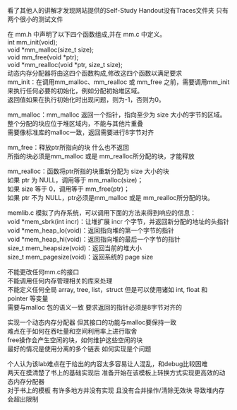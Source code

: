 看了其他人的讲解才发现网站提供的Self-Study Handout没有Traces文件夹 只有两个很小的测试文件

在 mm.h 中声明了以下四个函数组成,并在 mm.c 中定义。  
int mm_init(void);  
void \*mm_malloc(size_t size);  
void mm_free(void \*ptr);  
void \*mm_realloc(void \*ptr, size_t size);  
动态内存分配器将由这四个函数构成,修改这四个函数以满足要求  
mm_init：在调用mm_malloc、mm_realloc 或 mm_free 之前，需要调用mm_init 来执行任何必要的初始化，例如分配初始堆区域。  
返回值如果在执行初始化时出现问题，则为-1，否则为0。  

mm_malloc：mm_malloc 返回一个指针，指向至少为 size 大小的字节的区域。整个分配的块应位于堆区域内，不能与其他片重叠   
需要像标准库的malloc一致，返回需要进行8字节对齐  

mm_free：释放ptr所指向的块 什么也不返回   
所指的块必须是mm_malloc 或是 mm_realloc所分配的块，才能释放  

mm_realloc：函数将ptr所指的块重新分配为 size 大小的块     
如果 ptr 为 NULL，调用等于 mm_malloc(size)；  
如果 size 等于 0，调用等于 mm_free(ptr)；  
如果 ptr 不为 NULL，ptr必须是mm_malloc 或是 mm_realloc所分配的块。

memlib.c 模拟了内存系统，可以调用下面的方法来得到响应的信息：  
void \*mem_sbrk(int incr)：让堆扩展 incr 个字节，并返回新分配的地址的头指针  
void \*mem_heap_lo(void)：返回指向堆的第一个字节的指针  
void \*mem_heap_hi(void)：返回指向堆的最后一个字节的指针  
size_t mem_heapsize(void)：返回当前的堆大小  
size_t mem_pagesize(void)：返回系统的 page size  
 
不能更改任何mm.c的接口  
不能调用任何内存管理相关的库来处理  
不能定义任何全局 array, tree, list，struct 但是可以使用诸如 int, float 和 pointer 等变量  
需要与malloc 包的语义一致 
要求返回的指针必须是8字节对齐的    

实现一个动态内存分配器 但其接口的功能与malloc要保持一致  
难点在于如何在吞吐量和空间利用率上进行取舍  
free操作会产生空闲的块，如何维护这些空闲的块  
最好的情况是使用分离的多个链表 如何实现是个问题  


个人认为该lab难点在于给出的内容太多容易让人混乱，和debug比较困难  
两天在摸清楚了书上的基础实现后 准备开始在该模板上转换方式实现更高效的动态内存分配器  
对于书上的模板 有许多地方并没有实现 且没有合并操作/清除无效块 导致堆内存会超出限制 

